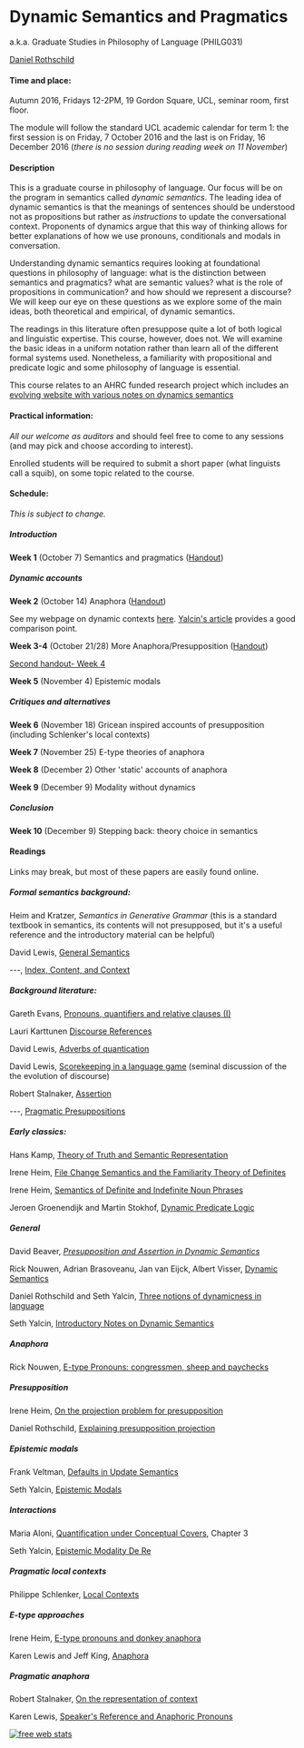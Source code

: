 Dynamic Semantics and Pragmatics
============================

a.k.a. Graduate Studies in Philosophy of Language (PHILG031)

[Daniel Rothschild](http://danielrothschild.com/)


#### Time and place: 

Autumn 2016, Fridays 12-2PM, 19 Gordon Square, UCL,  seminar room, first floor.

The module will follow the standard UCL academic calendar for term 1: the first session is on Friday, 7 October 2016 and the last is on Friday, 16 December 2016 (*there is no session during reading week on 11 November*)


#### Description

This is a graduate course in philosophy of language.  Our focus will be on the program in semantics called *dynamic semantics*. The leading idea of dynamic semantics is that the meanings of sentences should be understood not as propositions but rather as *instructions* to update the conversational context.  Proponents of dynamics argue that this way of thinking allows for  better explanations of how we use pronouns, conditionals and modals in conversation.  

Understanding dynamic semantics requires looking at foundational questions in philosophy of language: what is the distinction between semantics and pragmatics? what are semantic values? what is the role of propositions in communication? and how should we represent a discourse?   We will keep our eye on these questions as we explore some of the main ideas, both theoretical and empirical, of dynamic semantics.  

The readings in this literature often presuppose quite a lot of both logical and linguistic expertise.  This course, however, does not.  We will examine the basic ideas in a uniform notation rather than learn all of the different formal systems used.  Nonetheless, a familiarity with propositional and predicate logic and some philosophy of language is essential.

This course relates to an AHRC funded research project which includes an [evolving website with various notes on dynamics semantics](http://dynsem.github.io/)

####  Practical information:

*All our welcome as auditors* and should feel free to come to any sessions (and may pick and choose according to interest). 

Enrolled students will be required to submit a short paper (what linguists call a squib), on some topic related to the course.  


#### Schedule:

*This is subject to change.*

##### Introduction

__Week 1__ (October 7) Semantics and pragmatics ([Handout](https://www.dropbox.com/s/kbhq2s0air660va/DYNSEM%20-%20week%201.pdf?dl=0))


##### Dynamic accounts 

__Week 2__ (October 14) Anaphora ([Handout](https://www.dropbox.com/s/6a35d40q0e3jxqg/DYNSEM%20-%20week%202.pdf?dl=0))

See my webpage on dynamic contexts [here](http://dynsem.github.io/dc.html).  [Yalcin's article](https://dl.dropboxusercontent.com/u/14251569/Published/yalcin-2013-dynamic-notes%20%281%29.pdf) provides a good comparison point.



__Week 3-4__ (October 21/28) More Anaphora/Presupposition ([Handout](https://www.dropbox.com/s/9vpcs258cykaybx/DYNSEM%20-%20week%203.pdf?dl=0))

[Second handout- Week 4](https://www.dropbox.com/s/p7h8ugqgkfwkesq/DYNSEM%20-%20week%204.pdf?dl=0)


__Week 5__ (November 4) Epistemic modals


##### Critiques and alternatives

__Week 6__ (November 18) Gricean inspired accounts of presupposition (including Schlenker's local contexts)

__Week 7__ (November 25) E-type theories of anaphora

__Week 8__ (December 2) Other 'static' accounts of anaphora

__Week 9__ (December 9) Modality without dynamics

##### Conclusion

__Week 10__ (December 9) Stepping back: theory choice in semantics



#### Readings

Links may break, but most of these papers are easily found online.
 
##### Formal semantics background:

Heim and Kratzer, *Semantics in Generative Grammar* (this is a standard textbook in semantics, its contents will not presupposed, but it's a useful reference and the introductory material can be helpful)

David Lewis, [General Semantics](https://www.jstor.org/stable/20114749?seq=1#page_scan_tab_contents)

---, [Index, Content, and Context](andrewmbailey.com/dkl/Index_Context_Content.pdf) 


##### Background literature:

Gareth Evans, [Pronouns, quantifiers and relative clauses (I)](http://semantics.uchicago.edu/kennedy/classes/s08/semantics2/evans77a.pdf)

Lauri Karttunen [Discourse References](http://web.stanford.edu/~laurik/publications/archive/discref.pdf)

David Lewis, [Adverbs of quantication](people.brandeis.edu/~mikek/ling/lewis_adverbs_of_quantification.pdf]) 

David Lewis, [Scorekeeping in a language game](www.princeton.edu/~harman/.../Scorekeeping_20in_20a_20Language_20Game.pdf) (seminal discussion of the the evolution of discourse)

Robert Stalnaker, [Assertion](www.princeton.edu/~harman/Courses/PHI534-2012-13/Lepore/stalnaker78.pdf)

---, [Pragmatic Presuppositions](www.princeton.edu/~harman/Courses/PHI534-2012-13/Lepore/stalnaker74.pdf)

##### Early classics:

Hans Kamp, [Theory of Truth and Semantic Representation](http://citeseerx.ist.psu.edu/viewdoc/download;jsessionid=C28574C7E9D3E1C417C8FD041AA3673E?doi=10.1.1.56.3031&rep=rep1&type=pdf)

Irene Heim, [File Change Semantics and the Familiarity Theory of Definites](http://www.jimpryor.net/teaching/courses/hyper/heim1983.pdf)

Irene Heim, [Semantics of Definite and Indefinite Noun Phrases](http://semarch.linguistics.fas.nyu.edu/Archive/jA2YTJmN/Heim%20Dissertation%20with%20Hyperlinks.pdf)

Jeroen Groenendijk and Martin Stokhof, [Dynamic Predicate Logic](http://dare.uva.nl/document/3701)

##### General

David Beaver, [*Presupposition and Assertion in Dynamic Semantics*](http://codenlp.ru/wp-content/uploads/2014/01/Presuppozitsii-1-ENG.pdf)

Rick Nouwen, Adrian Brasoveanu, Jan van Eijck, Albert Visser, [Dynamic Semantics](http://plato.stanford.edu/entries/dynamic-semantics/)

Daniel Rothschild and Seth Yalcin, [Three notions of dynamicness in language](http://danielrothschild.com/discourse-submitted.pdf)

Seth Yalcin, [Introductory Notes on Dynamic Semantics](https://dl.dropboxusercontent.com/u/14251569/Published/yalcin-2013-dynamic-notes%20%281%29.pdf)

##### Anaphora

Rick Nouwen, [E-type Pronouns: congressmen, sheep and paychecks](http://ricknouwen.org/rwfn/wp-content/uploads/2014/01/descriptive.pdf)

##### Presupposition

Irene Heim, [On the projection problem for presupposition](http://eecoppock.info/Presupposition/Readings/heim1988.pdf)

Daniel Rothschild, [Explaining presupposition projection](http://danielrothschild.com/rothschild-explaining.pdf)

##### Epistemic modals

Frank Veltman, [Defaults in Update Semantics](https://staff.fnwi.uva.nl/f.j.m.m.veltman/papers/FVeltman-dius.pdf)

Seth Yalcin, [Epistemic Modals](https://people.ucsc.edu/~farkas/sclp/papers/YalcinEpistemicModals.pdf)

##### Interactions

Maria Aloni, [Quantification under Conceptual Covers](http://maloni.humanities.uva.nl/tesi/tesi.pdf), Chapter 3

Seth Yalcin, [Epistemic Modality De Re](http://quod.lib.umich.edu/e/ergo/12405314.0002.019/--epistemic-modality-de-re?rgn=main;view=fulltext)

##### Pragmatic local contexts

Philippe Schlenker, [Local Contexts](semprag.org/article/viewFile/sp.2.3/71)

##### E-type approaches

Irene Heim, [E-type pronouns and donkey anaphora](http://www.sfs.uni-tuebingen.de/~astechow/Lehre/WS06_7/SemantikII/Literatur/HeimEtype.pdf)

Karen Lewis and Jeff King, [Anaphora](http://plato.stanford.edu/entries/anaphora/)

##### Pragmatic anaphora

Robert Stalnaker, [On the representation of context](https://www.jstor.org/stable/40180108)

Karen Lewis, [Speaker's Reference and Anaphoric Pronouns](https://www.dropbox.com/s/defwh2hgno4qox3/SRaAPfinal.pdf)


<!-- Start of StatCounter Code for Default Guide -->
<script type="text/javascript">
var sc_project=11115840; 
var sc_invisible=1; 
var sc_security="ba3fb11e"; 
var scJsHost = (("https:" == document.location.protocol) ?
"https://secure." : "http://www.");
document.write("<sc"+"ript type='text/javascript' src='" +
scJsHost+
"statcounter.com/counter/counter.js'></"+"script>");
</script>
<noscript><div class="statcounter"><a title="free web stats"
href="http://statcounter.com/free-web-stats/"
target="_blank"><img class="statcounter"
src="//c.statcounter.com/11115840/0/ba3fb11e/1/" alt="free
web stats"></a></div></noscript>
<!-- End of StatCounter Code for Default Guide -->








